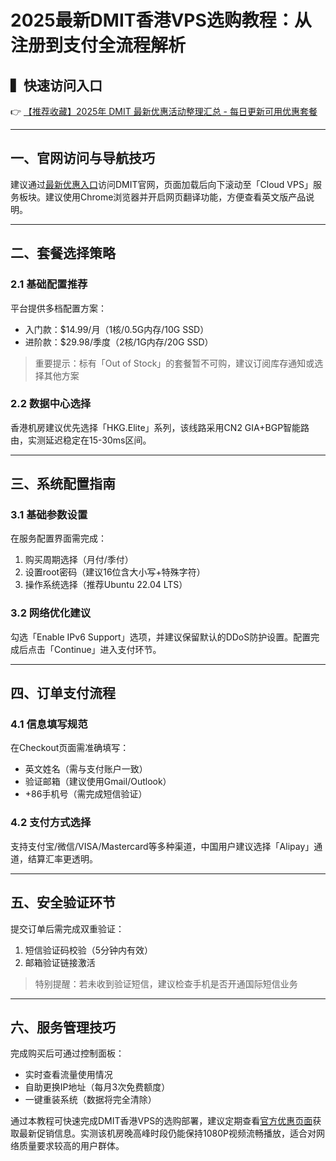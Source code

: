 # 2025最新DMIT香港VPS选购教程：从注册到支付全流程解析

## ▍快速访问入口
👉 [【推荐收藏】2025年 DMIT 最新优惠活动整理汇总 - 每日更新可用优惠套餐](https://bit.ly/dmit_coupon)

---

## 一、官网访问与导航技巧
建议通过[最新优惠入口](https://bit.ly/dmit_coupon)访问DMIT官网，页面加载后向下滚动至「Cloud VPS」服务板块。建议使用Chrome浏览器并开启网页翻译功能，方便查看英文版产品说明。

---

## 二、套餐选择策略
### 2.1 基础配置推荐
平台提供多档配置方案：
- 入门款：$14.99/月（1核/0.5G内存/10G SSD）
- 进阶款：$29.98/季度（2核/1G内存/20G SSD）
> 重要提示：标有「Out of Stock」的套餐暂不可购，建议订阅库存通知或选择其他方案

### 2.2 数据中心选择
香港机房建议优先选择「HKG.Elite」系列，该线路采用CN2 GIA+BGP智能路由，实测延迟稳定在15-30ms区间。

---

## 三、系统配置指南
### 3.1 基础参数设置
在服务配置界面需完成：
1. 购买周期选择（月付/季付）
2. 设置root密码（建议16位含大小写+特殊字符）
3. 操作系统选择（推荐Ubuntu 22.04 LTS）

### 3.2 网络优化建议
勾选「Enable IPv6 Support」选项，并建议保留默认的DDoS防护设置。配置完成后点击「Continue」进入支付环节。

---

## 四、订单支付流程
### 4.1 信息填写规范
在Checkout页面需准确填写：
- 英文姓名（需与支付账户一致）
- 验证邮箱（建议使用Gmail/Outlook）
- +86手机号（需完成短信验证）

### 4.2 支付方式选择
支持支付宝/微信/VISA/Mastercard等多种渠道，中国用户建议选择「Alipay」通道，结算汇率更透明。

---

## 五、安全验证环节
提交订单后需完成双重验证：
1. 短信验证码校验（5分钟内有效）
2. 邮箱验证链接激活
> 特别提醒：若未收到验证短信，建议检查手机是否开通国际短信业务

---

## 六、服务管理技巧
完成购买后可通过控制面板：
- 实时查看流量使用情况
- 自助更换IP地址（每月3次免费额度）
- 一键重装系统（数据将完全清除）

通过本教程可快速完成DMIT香港VPS的选购部署，建议定期查看[官方优惠页面](https://bit.ly/dmit_coupon)获取最新促销信息。实测该机房晚高峰时段仍能保持1080P视频流畅播放，适合对网络质量要求较高的用户群体。